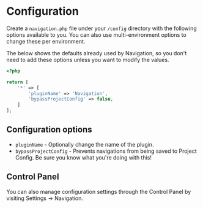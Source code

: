 # Configuration
Create a `navigation.php` file under your `/config` directory with the following options available to you. You can also use multi-environment options to change these per environment.

The below shows the defaults already used by Navigation, so you don't need to add these options unless you want to modify the values.

```php
<?php

return [
    '*' => [
        'pluginName' => 'Navigation',
        'bypassProjectConfig' => false,
    ]
];
```

## Configuration options
- `pluginName` - Optionally change the name of the plugin.
- `bypassProjectConfig` - Prevents navigations from being saved to Project Config. Be sure you know what you're doing with this!

## Control Panel
You can also manage configuration settings through the Control Panel by visiting Settings → Navigation.
